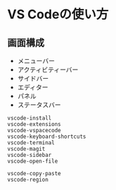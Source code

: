 # VS Codeの使い方



## 画面構成

- メニューバー
- アクティビティーバー
- サイドバー
- エディター
- パネル
- ステータスバー

```{toctree}
vscode-install
vscode-extensions
vscode-vspacecode
vscode-keyboard-shortcuts
vscode-terminal
vscode-magit
vscode-sidebar
vscode-open-file

vscode-copy-paste
vscode-region
```
